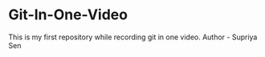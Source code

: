 # Git-In-One-Video
This is my first repository while recording git in one video.
Author - Supriya Sen
